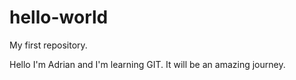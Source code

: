 # hello-world
My first repository.

Hello I'm Adrian and I'm learning GIT. It will be an amazing journey.
